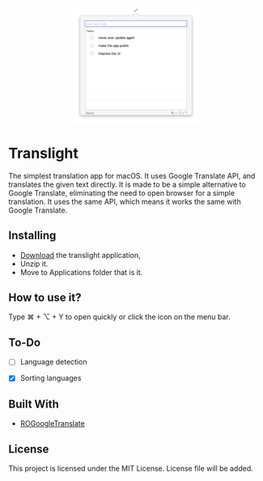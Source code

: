 <p align="center" >
<img src="https://github.com/furkanhatipoglu/translight/blob/master/screen-shots/ss.png" alt="Image" title="Image" width=250>
</p>

# Translight

The simplest translation app for macOS. It uses Google Translate API, and translates the given text directly.
It is made to be a simple alternative to Google Translate, eliminating the need to open browser for a simple translation. It uses the same API, which means it works the same with Google Translate.

## Installing

- [Download](http://web.itu.edu.tr/hatipoglufu/translight/translight.zip) the translight application,
- Unzip it.
- Move to Applications folder that is it.

## How to use it?

Type ⌘ + ⌥ + Y to open quickly or click the icon on the menu bar.

## To-Do

- [ ] Language detection
- [x] Sorting languages


## Built With

* [ROGoogleTranslate](https://github.com/prine/ROGoogleTranslate)

## License

This project is licensed under the MIT License. License file will be added.
